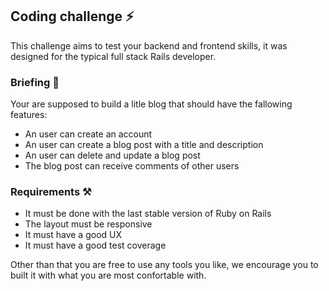 ## Coding challenge ⚡️

This challenge aims to test your backend and frontend skills, it was designed
for the typical full stack Rails developer.

### Briefing 📜

Your are supposed to build a litle blog that should have the fallowing features:
- An user can create an account
- An user can create a blog post with a title and description
- An user can delete and update a blog post
- The blog post can receive comments of other users

### Requirements ⚒

* It must be done with the last stable version of Ruby on Rails
* The layout must be responsive
* It must have a good UX
* It must have a good test coverage

Other than that you are free to use any tools you like, we encourage you to
built it with what you are most confortable with.

